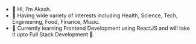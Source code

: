 - 👋 Hi, I’m Akash.
- 👀 Having wide variety of interests including Health, Science, Tech, Engineering, Food, Finance, Music.
- 🌱 Currently learning Frontend Development using ReactJS and will take it upto Full Stack Development 🚀.

<!---
akverma2496/akverma2496 is a ✨ special ✨ repository because its `README.md` (this file) appears on your GitHub profile.
You can click the Preview link to take a look at your changes.
--->
